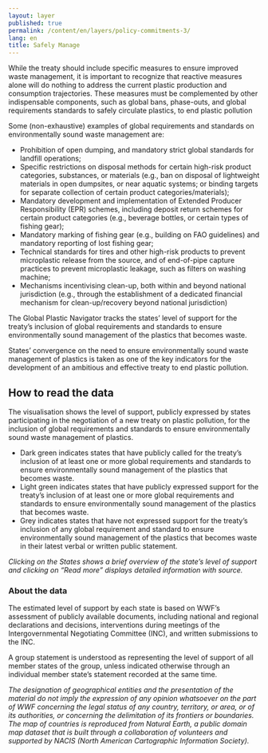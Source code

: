 ```yaml
---
layout: layer
published: true
permalink: /content/en/layers/policy-commitments-3/
lang: en
title: Safely Manage
---
```


While the treaty should include specific measures to ensure improved waste management, it is important to recognize that reactive measures alone will do nothing to address the current plastic production and consumption trajectories. These measures must be complemented by other indispensable components, such as global bans, phase-outs, and global requirements standards to safely circulate plastics, to end plastic pollution

Some (non-exhaustive) examples of global requirements and standards on environmentally sound waste management are:

* Prohibition of open dumping, and mandatory strict global standards for landfill operations;
* Specific restrictions on disposal methods for certain high-risk product categories, substances, or materials (e.g., ban on disposal of lightweight materials in open dumpsites, or near aquatic systems; or binding targets for separate collection of certain product categories/materials);
* Mandatory development and implementation of Extended Producer Responsibility (EPR) schemes, including deposit return schemes for certain product categories (e.g., beverage bottles, or certain types of fishing gear);
* Mandatory marking of fishing gear (e.g., building on FAO guidelines) and mandatory reporting of lost fishing gear;
* Technical standards for tires and other high-risk products to prevent microplastic release from the source, and of end-of-pipe capture practices to prevent microplastic leakage, such as filters on washing machine;
* Mechanisms incentivising clean-up, both within and beyond national jurisdiction (e.g., through the establishment of a dedicated financial mechanism for clean-up/recovery beyond national jurisdiction)

The Global Plastic Navigator tracks the states’ level of support for the treaty’s inclusion of global requirements and standards to ensure environmentally sound management of the plastics that becomes waste.

States’ convergence on the need to ensure environmentally sound waste management of plastics is taken as one of the key indicators for the development of an ambitious and effective treaty to end plastic pollution.



## How to read the data

The visualisation shows the level of support, publicly expressed by states participating in the negotiation of a new treaty on plastic pollution, for the inclusion of global requirements and standards to ensure environmentally sound waste management of plastics.

* Dark green indicates states that have publicly called for the treaty’s inclusion of at least one or more global requirements and standards to ensure environmentally sound management of the plastics that becomes waste.
* Light green indicates states that have publicly expressed support for the treaty’s inclusion of at least one or more global requirements and standards to ensure environmentally sound management of the plastics that becomes waste.
* Grey indicates states that have not expressed support for the treaty’s inclusion of any global requirement and standard to ensure environmentally sound management of the plastics that becomes waste in their latest verbal or written public statement.

_Clicking on the States shows a brief overview of the state’s level of support and clicking on “Read more” displays detailed information with source._

### About the data

The estimated level of support by each state is based on WWF’s assessment of publicly available documents, including national and regional declarations and decisions, interventions during meetings of the Intergovernmental Negotiating Committee (INC), and written submissions to the INC.

A group statement is understood as representing the level of support of all member states of the group, unless indicated otherwise through an individual member state’s statement recorded at the same time.

_The designation of geographical entities and the presentation of the material do not imply the expression of any opinion whatsoever on the part of WWF concerning the legal status of any country, territory, or area, or of its authorities, or concerning the delimitation of its frontiers or boundaries. The map of countries is reproduced from Natural Earth, a public domain map dataset that is built through a collaboration of volunteers and supported by NACIS (North American Cartographic Information Society)._

